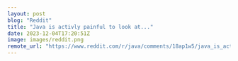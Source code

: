 ```yaml
---
layout: post
blog: "Reddit"
title: "Java is activly painful to look at..."
date: 2023-12-04T17:20:51Z
image: images/reddit.png
remote_url: "https://www.reddit.com/r/java/comments/18ap1w5/java_is_activly_painful_to_look_at/"
---
```

